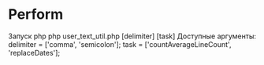 # Perform

Запуск php php user_text_util.php [delimiter] [task]
Доступные аргументы:
delimiter = ['comma', 'semicolon'];
task = ['countAverageLineCount', 'replaceDates'];

